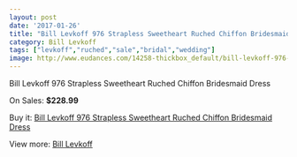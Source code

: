 ```yaml
---
layout: post
date: '2017-01-26'
title: "Bill Levkoff 976 Strapless Sweetheart Ruched Chiffon Bridesmaid Dress"
category: Bill Levkoff
tags: ["levkoff","ruched","sale","bridal","wedding"]
image: http://www.eudances.com/14258-thickbox_default/bill-levkoff-976-strapless-sweetheart-ruched-chiffon-bridesmaid-dress.jpg
---
```

Bill Levkoff 976 Strapless Sweetheart Ruched Chiffon Bridesmaid Dress

On Sales: **$228.99**
<a href="https://www.eudances.com/en/bill-levkoff/4281-bill-levkoff-976-strapless-sweetheart-ruched-chiffon-bridesmaid-dress.html"><amp-img layout="responsive" width="600" height="600" src="//www.eudances.com/14258-thickbox_default/bill-levkoff-976-strapless-sweetheart-ruched-chiffon-bridesmaid-dress.jpg" alt="Bill Levkoff 976 Strapless Sweetheart Ruched Chiffon Bridesmaid Dress 0" /></a>
<a href="https://www.eudances.com/en/bill-levkoff/4281-bill-levkoff-976-strapless-sweetheart-ruched-chiffon-bridesmaid-dress.html"><amp-img layout="responsive" width="600" height="600" src="//www.eudances.com/14261-thickbox_default/bill-levkoff-976-strapless-sweetheart-ruched-chiffon-bridesmaid-dress.jpg" alt="Bill Levkoff 976 Strapless Sweetheart Ruched Chiffon Bridesmaid Dress 1" /></a>
<a href="https://www.eudances.com/en/bill-levkoff/4281-bill-levkoff-976-strapless-sweetheart-ruched-chiffon-bridesmaid-dress.html"><amp-img layout="responsive" width="600" height="600" src="//www.eudances.com/14260-thickbox_default/bill-levkoff-976-strapless-sweetheart-ruched-chiffon-bridesmaid-dress.jpg" alt="Bill Levkoff 976 Strapless Sweetheart Ruched Chiffon Bridesmaid Dress 2" /></a>
<a href="https://www.eudances.com/en/bill-levkoff/4281-bill-levkoff-976-strapless-sweetheart-ruched-chiffon-bridesmaid-dress.html"><amp-img layout="responsive" width="600" height="600" src="//www.eudances.com/14259-thickbox_default/bill-levkoff-976-strapless-sweetheart-ruched-chiffon-bridesmaid-dress.jpg" alt="Bill Levkoff 976 Strapless Sweetheart Ruched Chiffon Bridesmaid Dress 3" /></a>

Buy it: [Bill Levkoff 976 Strapless Sweetheart Ruched Chiffon Bridesmaid Dress](https://www.eudances.com/en/bill-levkoff/4281-bill-levkoff-976-strapless-sweetheart-ruched-chiffon-bridesmaid-dress.html "Bill Levkoff 976 Strapless Sweetheart Ruched Chiffon Bridesmaid Dress")

View more: [Bill Levkoff](https://www.eudances.com/en/57-bill-levkoff "Bill Levkoff")